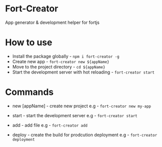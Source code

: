 # Fort-Creator

App generator & development helper for fortjs

# How to use

* Install the package globally - `npm i fort-creator -g`
* Create new app - `fort-creator new ${appName}`
* Move to the project directory - `cd ${appName}`
* Start the development server with hot reloading - `fort-creator start`

# Commands

* new [appName] - create new project
e.g - `fort-creator new my-app`

* start - start the development server 
e.g - `fort-creator start`

* add - add file
e.g - `fort-creator add`

* deploy - create the build for prodcution deployment
e.g - `fort-creator deployment`


